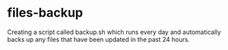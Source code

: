 # files-backup
Creating a script called backup.sh which runs every day and automatically backs up any files that have been updated in the past 24 hours.
